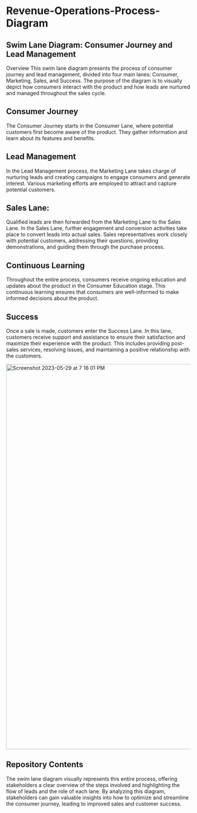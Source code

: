 # Revenue-Operations-Process-Diagram

## Swim Lane Diagram: Consumer Journey and Lead Management
Overview
This swim lane diagram presents the process of consumer journey and lead management, divided into four main lanes: Consumer, Marketing, Sales, and Success. The purpose of the diagram is to visually depict how consumers interact with the product and how leads are nurtured and managed throughout the sales cycle.

## Consumer Journey
The Consumer Journey starts in the Consumer Lane, where potential customers first become aware of the product. They gather information and learn about its features and benefits.

## Lead Management
In the Lead Management process, the Marketing Lane takes charge of nurturing leads and creating campaigns to engage consumers and generate interest. Various marketing efforts are employed to attract and capture potential customers.

## Sales Lane: 

Qualified leads are then forwarded from the Marketing Lane to the Sales Lane. In the Sales Lane, further engagement and conversion activities take place to convert leads into actual sales. Sales representatives work closely with potential customers, addressing their questions, providing demonstrations, and guiding them through the purchase process.

## Continuous Learning
Throughout the entire process, consumers receive ongoing education and updates about the product in the Consumer Education stage. This continuous learning ensures that consumers are well-informed to make informed decisions about the product.

## Success
Once a sale is made, customers enter the Success Lane. In this lane, customers receive support and assistance to ensure their satisfaction and maximize their experience with the product. This includes providing post-sales services, resolving issues, and maintaining a positive relationship with the customers.

<img width="1050" alt="Screenshot 2023-05-29 at 7 16 01 PM" src="https://github.com/craydata/Revenue-Operations-Process-Diagram/assets/95032838/4cd2a0b3-64f2-4888-96c6-d19241b53372">

## Repository Contents
The swim lane diagram visually represents this entire process, offering stakeholders a clear overview of the steps involved and highlighting the flow of leads and the role of each lane. By analyzing this diagram, stakeholders can gain valuable insights into how to optimize and streamline the consumer journey, leading to improved sales and customer success.
